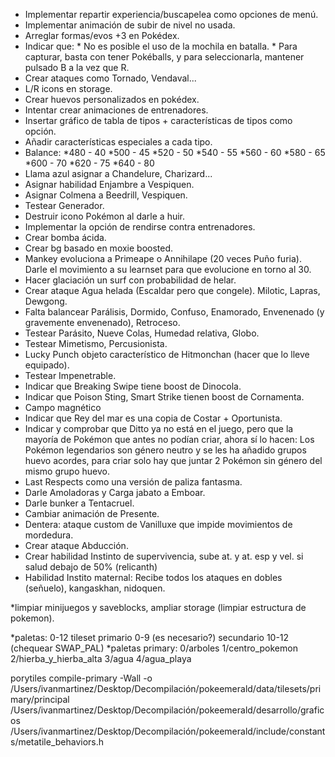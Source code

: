 - Implementar repartir experiencia/buscapelea como opciones de menú.
- Implementar animación de subir de nivel no usada.
- Arreglar formas/evos +3 en Pokédex.
- Indicar que: * No es posible el uso de la mochila en batalla.
               * Para capturar, basta con tener Pokéballs, y para seleccionarla, mantener pulsado B a la vez que R.
- Crear ataques como Tornado, Vendaval...
- L/R icons en storage.
- Crear huevos personalizados en pokédex.
- Intentar crear animaciones de entrenadores.
- Insertar gráfico de tabla de tipos + características de tipos como opción.
- Añadir características especiales a cada tipo.
- Balance:  *480 - 40
            *500 - 45
            *520 - 50
            *540 - 55
            *560 - 60
            *580 - 65
            *600 - 70
            *620 - 75
            *640 - 80
- Llama azul asignar a Chandelure, Charizard...
- Asignar habilidad Enjambre a Vespiquen.
- Asignar Colmena a Beedrill, Vespiquen.
- Testear Generador.
- Destruir icono Pokémon al darle a huir.
- Implementar la opción de rendirse contra entrenadores.
- Crear bomba ácida.
- Crear bg basado en moxie boosted.
- Mankey evoluciona a Primeape o Annihilape (20 veces Puño furia). Darle el movimiento a su learnset para que evolucione en torno al 30.
- Hacer glaciación un surf con probabilidad de helar.
- Crear ataque Agua helada (Escaldar pero que congele). Milotic, Lapras, Dewgong.
- Falta balancear Parálisis, Dormido, Confuso, Enamorado, Envenenado (y gravemente envenenado), Retroceso.
- Testear Parásito, Nueve Colas, Humedad relativa, Globo.
- Testear Mimetismo, Percusionista.
- Lucky Punch objeto característico de Hitmonchan (hacer que lo lleve equipado).
- Testear Impenetrable.
- Indicar que Breaking Swipe tiene boost de Dinocola.
- Indicar que Poison Sting, Smart Strike tienen boost de Cornamenta.
- Campo magnético
- Indicar que Rey del mar es una copia de Costar + Oportunista.
- Indicar y comprobar que Ditto ya no está en el juego, pero que la mayoría de Pokémon que antes no podían criar, ahora sí lo hacen: Los Pokémon legendarios son género neutro y se les ha añadido grupos huevo acordes, para criar solo hay que juntar 2 Pokémon sin género del mismo grupo huevo. 
- Last Respects como una versión de paliza fantasma.
- Darle Amoladoras y Carga jabato a Emboar.
- Darle bunker a Tentacruel.
- Cambiar animación de Presente.
- Dentera: ataque custom de Vanilluxe que impide movimientos de mordedura.
- Crear ataque Abducción.
- Crear habilidad Instinto de supervivencia, sube at. y at. esp y vel. si salud debajo de 50% (relicanth)
- Habilidad Instito maternal: Recibe todos los ataques en dobles (señuelo), kangaskhan, nidoquen.

*limpiar minijuegos y saveblocks, ampliar storage (limpiar estructura de pokemon).

*paletas: 0-12 tileset primario 0-9 (es necesario?) secundario 10-12 (chequear SWAP_PAL)
*paletas primary: 0/arboles 1/centro_pokemon 2/hierba_y_hierba_alta 3/agua 4/agua_playa

porytiles compile-primary -Wall -o /Users/ivanmartinez/Desktop/Decompilación/pokeemerald/data/tilesets/primary/principal /Users/ivanmartinez/Desktop/Decompilación/pokeemerald/desarrollo/graficos /Users/ivanmartinez/Desktop/Decompilación/pokeemerald/include/constants/metatile_behaviors.h
